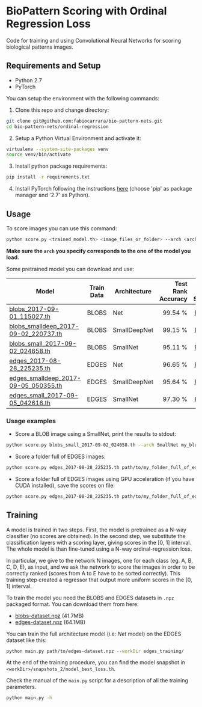 # BioPattern Scoring with Ordinal Regression Loss

 Code for training and using Convolutional Neural Networks for scoring biological patterns images.

## Requirements and Setup

 - Python 2.7
 - PyTorch
 
 You can setup the environment with the following commands:
 
 1. Clone this repo and change directory:
 ```bash
 git clone git@github.com:fabiocarrara/bio-pattern-nets.git
 cd bio-pattern-nets/ordinal-regression
 ```
 2. Setup a Python Virtual Environment and activate it:
 ```bash
 virtualenv --system-site-packages venv
 source venv/bin/activate
 ```
 3. Install python package requirements:
 ```bash
 pip install -r requirements.txt
 ```
 4. Install PyTorch following the instructions [here](http://pytorch.org/) (choose 'pip' as package manager and '2.7' as Python).

## Usage

 To score images you can use this command:
 ```bash
 python score.py <trained_model.th> <image_files_or_folder> --arch <architecture> --batchSize <bs> [--gpu]
 ```
 
**Make sure the `arch` you specify corresponds to the one of the model you load.**
 
 Some pretrained model you can download and use:
 
|Model|Train Data|Architecture|Test Rank Accuracy|Test Set Scoring|
|-----|:---:|------------|---:|:---:|
[blobs_2017-09-01_115027.th](http://pc-carrara.isti.cnr.it/bio-patterns/models/blobs_2017-09-01_115027.th)|BLOBS|Net|99.54 %|[Results](http://pc-carrara.isti.cnr.it/bio-patterns/results/results_blobs_2017-09-01_115027.html)
[blobs_smalldeep_2017-09-02_220737.th](http://pc-carrara.isti.cnr.it/bio-patterns/models/blobs_smalldeep_2017-09-02_220737.th)|BLOBS|SmallDeepNet|99.15 %|[Results](http://pc-carrara.isti.cnr.it/bio-patterns/results/results_blobs_smalldeep_2017-09-02_220737.html)
[blobs_small_2017-09-02_024658.th](http://pc-carrara.isti.cnr.it/bio-patterns/models/blobs_small_2017-09-02_024658.th)|BLOBS|SmallNet|95.11 %|[Results](http://pc-carrara.isti.cnr.it/bio-patterns/results/results_blobs_small_2017-09-02_024658.html)
[edges_2017-08-28_225235.th](http://pc-carrara.isti.cnr.it/bio-patterns/models/edges_2017-08-28_225235.th)|EDGES|Net|96.65 %|[Results](http://pc-carrara.isti.cnr.it/bio-patterns/results/results_edges_2017-08-28_225235.html)
[edges_smalldeep_2017-09-05_050355.th](http://pc-carrara.isti.cnr.it/bio-patterns/models/edges_smalldeep_2017-09-05_050355.th)|EDGES|SmallDeepNet|95.64 %|[Results](http://pc-carrara.isti.cnr.it/bio-patterns/results/results_edges_smalldeep_2017-09-05_050355.html)
[edges_small_2017-09-05_042616.th](http://pc-carrara.isti.cnr.it/bio-patterns/models/edges_small_2017-09-05_042616.th)|EDGES|SmallNet|97.30 %|[Results](http://pc-carrara.isti.cnr.it/bio-patterns/results/results_edges_small_2017-09-05_042616.html)

### Usage examples
 - Score a BLOB image using a SmallNet, print the results to stdout:
 ```bash
 python score.py blobs_small_2017-09-02_024658.th --arch SmallNet my_blob_image.png 
 ```

 - Score a folder full of EDGES images:
 ```bash
 python score.py edges_2017-08-28_225235.th path/to/my_folder_full_of_edges_images/ 
 ```

 - Score a folder full of EDGES images using GPU acceleration (if you have CUDA installed), save the scores on file:
 ```bash
 python score.py edges_2017-08-28_225235.th path/to/my_folder_full_of_edges_images/ --gpu --batchSize 256 > scores.tsv
 ```

## Training

 A model is trained in two steps. First, the model is pretrained as a N-way classifier (no scores are obtained).
 In the second step, we substitute the classification layers with a scoring layer, giving scores in the [0, 1] interval.
 The whole model is than fine-tuned using a N-way ordinal-regression loss.

 In particular, we give to the network N images, one for each class (eg. A, B, C, D, E), as input, and we ask the network
 to score the images in order to be correctly ranked (scores from A to E have to be sorted correctly). This training step
 created a regressor that output more uniform scores in the [0, 1] interval. 

 To train the model you need the BLOBS and EDGES datasets in `.npz` packaged format. You can download them from here:
 
 - [blobs-dataset.npz](http://pc-carrara.isti.cnr.it/bio-patterns/blobs-dataset.npz) (41.7MB)
 - [edges-dataset.npz](http://pc-carrara.isti.cnr.it/bio-patterns/edges-dataset.npz) (64.1MB)

 You can train the full architecture model (i.e: _Net_ model) on the EDGES dataset like this:
 
 ```bash
 python main.py path/to/edges-dataset.npz --workDir edges_training/
 ```
 At the end of the training procedure, you can find the model snapshot in `<workDir>/snapshots_2/model_best_loss.th`.

 Check the manual of the `main.py` script for a description of all the training parameters.
 ```bash
 python main.py -h
 ```

